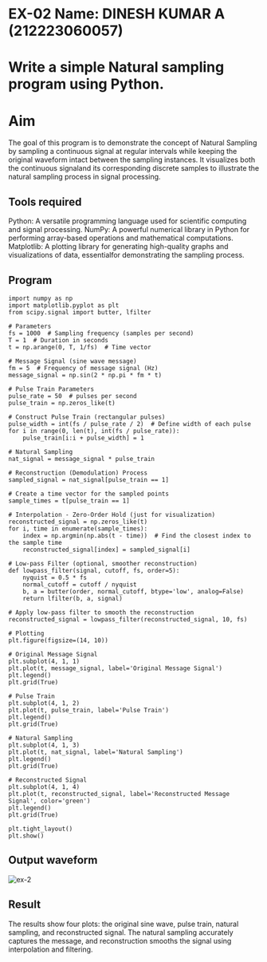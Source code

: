 
# EX-02 Name: DINESH KUMAR A (212223060057)
# Write a simple Natural sampling program using Python.


# Aim
The goal of this program is to demonstrate the concept of Natural Sampling by sampling a continuous
signal at regular intervals while keeping the original waveform intact between the sampling instances. 
It visualizes both the continuous signaland its corresponding discrete samples to illustrate the natural sampling process in signal processing.
## Tools required
Python: A versatile programming language used for scientific computing and signal processing.
NumPy: A powerful numerical library in Python for performing array-based operations and mathematical computations.
Matplotlib: A plotting library for generating high-quality graphs and visualizations of data, essentialfor demonstrating the sampling process.
      
## Program
```
import numpy as np
import matplotlib.pyplot as plt
from scipy.signal import butter, lfilter

# Parameters
fs = 1000  # Sampling frequency (samples per second)
T = 1  # Duration in seconds
t = np.arange(0, T, 1/fs)  # Time vector

# Message Signal (sine wave message)
fm = 5  # Frequency of message signal (Hz)
message_signal = np.sin(2 * np.pi * fm * t)

# Pulse Train Parameters
pulse_rate = 50  # pulses per second
pulse_train = np.zeros_like(t)

# Construct Pulse Train (rectangular pulses)
pulse_width = int(fs / pulse_rate / 2)  # Define width of each pulse
for i in range(0, len(t), int(fs / pulse_rate)):
    pulse_train[i:i + pulse_width] = 1

# Natural Sampling
nat_signal = message_signal * pulse_train

# Reconstruction (Demodulation) Process
sampled_signal = nat_signal[pulse_train == 1]

# Create a time vector for the sampled points
sample_times = t[pulse_train == 1]

# Interpolation - Zero-Order Hold (just for visualization)
reconstructed_signal = np.zeros_like(t)
for i, time in enumerate(sample_times):
    index = np.argmin(np.abs(t - time))  # Find the closest index to the sample time
    reconstructed_signal[index] = sampled_signal[i]

# Low-pass Filter (optional, smoother reconstruction)
def lowpass_filter(signal, cutoff, fs, order=5):
    nyquist = 0.5 * fs
    normal_cutoff = cutoff / nyquist
    b, a = butter(order, normal_cutoff, btype='low', analog=False)
    return lfilter(b, a, signal)

# Apply low-pass filter to smooth the reconstruction
reconstructed_signal = lowpass_filter(reconstructed_signal, 10, fs)

# Plotting
plt.figure(figsize=(14, 10))

# Original Message Signal
plt.subplot(4, 1, 1)
plt.plot(t, message_signal, label='Original Message Signal')
plt.legend()
plt.grid(True)

# Pulse Train
plt.subplot(4, 1, 2)
plt.plot(t, pulse_train, label='Pulse Train')
plt.legend()
plt.grid(True)

# Natural Sampling
plt.subplot(4, 1, 3)
plt.plot(t, nat_signal, label='Natural Sampling')
plt.legend()
plt.grid(True)

# Reconstructed Signal
plt.subplot(4, 1, 4)
plt.plot(t, reconstructed_signal, label='Reconstructed Message Signal', color='green')
plt.legend()
plt.grid(True)

plt.tight_layout()
plt.show()

```

## Output waveform   

![ex-2](https://github.com/user-attachments/assets/17ad45bf-b429-4f6e-8b9e-6436dbd5f8f3)


## Result 
The results show four plots: the original sine wave, pulse train, natural sampling, and reconstructed signal.
The natural sampling accurately captures the message, and reconstruction smooths the signal using interpolation and filtering.

